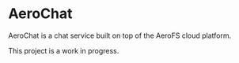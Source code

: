 AeroChat
========

AeroChat is a chat service built on top of the AeroFS cloud platform.

This project is a work in progress.
